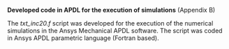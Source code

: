 **Developed code in APDL for the execution of simulations** (Appendix B) 

The *txt_inc20.f* script was developed for the execution of the numerical simulations in the Ansys Mechanical APDL software. The script was coded in Ansys APDL parametric language (Fortran based). 

